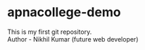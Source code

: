 # apnacollege-demo
This is my first git repository.
</br>
Author - Nikhil Kumar (future web developer)
